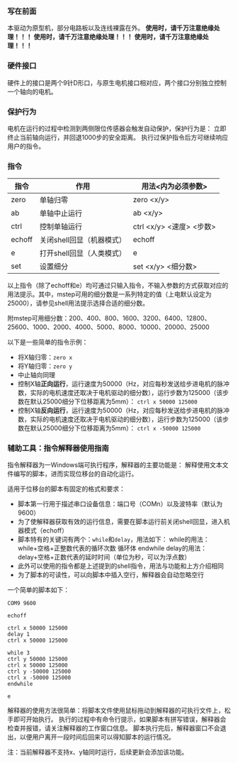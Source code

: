 ### 写在前面
本驱动为原型机，部分电路板以及连线裸露在外。
**使用时，请千万注意绝缘处理！！！
使用时，请千万注意绝缘处理！！！
使用时，请千万注意绝缘处理！！！**

### 硬件接口
硬件上的接口是两个9针D形口，与原生电机接口相对应，两个接口分别独立控制一个轴向的电机。

### 保护行为
电机在运行的过程中检测到两侧限位传感器会触发自动保护，保护行为是：
立即终止当前轴向运行，并回退1000步的安全距离。
执行过保护指令后方可继续响应用户的指令。

### 指令
| 指令   | 作用                      | 用法<内为必须参数>       |
| ------ | ------------------------- | ------------------------ |
| zero   | 单轴归零                  | zero <x/y>               |
| ab     | 单轴中止运行              | ab <x/y>                 |
| ctrl   | 控制单轴运行              | ctrl <x/y> <速度> <步数> |
| echoff | 关闭shell回显（机器模式） | echoff                   |
| e      | 打开shell回显（人类模式） | e                        |
| set    | 设置细分                  | set <x/y> <细分数>       |
以上指令（除了echoff和e）均可通过只输入指令，不输入参数的方式获取对应的用法提示。其中，mstep可用的细分数是一系列特定的值（上电默认设定为25000），请参见shell用法提示选择合适的细分数。

附mstep可用细分数：200、400、800、1600、3200、6400、12800、25600、1000、2000、4000、5000、8000、10000、20000、25000

以下是一些简单的指令示例：
* 将X轴归零：`zero x`
* 将Y轴归零：`zero y`
* 中止轴向同理
* 控制X轴**正向运行**，运行速度为50000（Hz，对应每秒发送给步进电机的脉冲数，实际的电机速度还取决于电机驱动的细分数），运行步数为125000（该步数在默认25000细分下位移距离为5mm）：
	`ctrl x 50000 125000`
* 控制X轴**反向运行**，运行速度为50000（Hz，对应每秒发送给步进电机的脉冲数，实际的电机速度还取决于电机驱动的细分数），运行步数为125000（该步数在默认25000细分下位移距离为5mm）：
	`ctrl x -50000 125000`

### 辅助工具：指令解释器使用指南
指令解释器为一Windows端可执行程序，解释器的主要功能是：
解释使用文本文件编写的脚本，进而实现位移台的自动化运行。

适用于位移台的脚本有固定的格式和要求：
* 脚本第一行用于描述串口设备信息：端口号（COMn）以及波特率（默认为9600）
* 为了使解释器获取有效的运行信息，需要在脚本运行前关闭shell回显，进入机器模式（echoff）
* 脚本特有的关键词有两个：`while`和`delay`，用法如下：
	while的用法：
		while+空格+正整数代表的循环次数
		循环体
		endwhile
	delay的用法：delay+空格+正数代表的延时时间（单位为秒，可以为浮点数）
* 此外可以使用的指令都是上述提到的shell指令，用法与功能和上方介绍相同
* 为了脚本的可读性，可以向脚本中插入空行，解释器会自动忽略空行

一个简单的脚本如下：
```
COM9 9600 

echoff

ctrl x 50000 125000
delay 1
ctrl x 50000 125000

while 3
ctrl y 50000 125000
ctrl x 50000 125000
ctrl y -50000 125000
ctrl x -50000 125000
endwhile

e
```
解释器的使用方法很简单：将脚本文件使用鼠标拖动到解释器的可执行文件上，松手即可开始执行。
执行的过程中有命令行提示，如果脚本有拼写错误，解释器会检查并报错，请关注解释器的工作窗口信息。
脚本执行完后，解释器窗口不会退出，以便用户离开一段时间后回来可以得知脚本的运行情况。

注：当前解释器不支持x、y轴同时运行，后续更新会添加该功能。